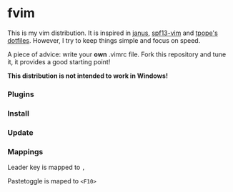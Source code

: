 # fvim

This is my vim distribution. It is inspired in [janus](https://github.com/carlhuda/janus),
[spf13-vim](https://github.com/spf13/spf13-vim) and [tpope's dotfiles](https://github.com/tpope/tpope).
 However, I try to keep things simple and focus on speed.

A piece of advice: write your **own** .vimrc file. Fork this repository
and tune it, it provides a good starting point!

**This distribution is not intended to work in Windows!**

### Plugins

### Install

### Update

### Mappings

Leader key is mapped to ```,```

Pastetoggle is maped to ```<F10>```
